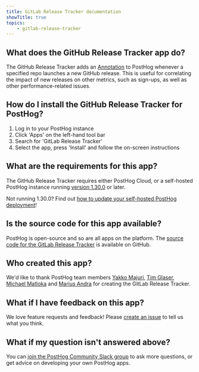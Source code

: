 ```yaml
---
title: GitLab Release Tracker documentation
showTitle: true
topics:
    - gitlab-release-tracker
---
```


## What does the GitHub Release Tracker app do?

The GitHub Release Tracker adds an [Annotation](/docs/user-guides/annotations) to PostHog whenever a specified repo launches a new GitHub release. This is useful for correlating the impact of new releases on other metrics, such as sign-ups, as well as other performance-related issues. 

## How do I install the GitHub Release Tracker for PostHog?

1. Log in to your PostHog instance
2. Click 'Apps' on the left-hand tool bar
3. Search for 'GitLab Release Tracker' 
4. Select the app, press 'Install' and follow the on-screen instructions

## What are the requirements for this app?

The GitHub Release Tracker requires either PostHog Cloud, or a self-hosted PostHog instance running [version 1.30.0](https://posthog.com/blog/the-posthog-array-1-30-0) or later. 

Not running 1.30.0? Find out [how to update your self-hosted PostHog deployment](https://posthog.com/docs/self-host/configure/upgrading-posthog)! 

## Is the source code for this app available?

PostHog is open-source and so are all apps on the platform. The [source code for the GitLab Release Tracker](https://github.com/PostHog/currency-normalization-plugin) is available on GitHub. 

## Who created this app?

We'd like to thank PostHog team members [Yakko Majuri](https://github.com/yakkomajuri), [Tim Glaser](https://github.com/timgl), [Michael Matloka](https://github.com/Twixes) and [Marius Andra](https://github.com/mariusandra) for creating the GitLab Release Tracker. 

## What if I have feedback on this app?

We love feature requests and feedback! Please [create an issue](https://github.com/PostHog/posthog/issues/new?assignees=&labels=enhancement%2C+feature&template=feature_request.md) to tell us what you think. 

## What if my question isn't answered above?

You can [join the PostHog Community Slack group](/slack) to ask more questions, or get advice on developing your own PostHog apps.